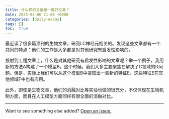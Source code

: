 ```yaml
---
title: 什么样的文章是一篇好文章？
date: 2025-05-06 21:06 +0000
categories: [daily-essay]
tags: []
toc:  true
---
```


最近读了很多篇顶刊的生物文章，研究LC神经元相关的。发现这些文章都有一个共同的特点：他们的工作是大多都是对其他研究有启发性影响的。

投射到工程文章上，什么是对其他研究有启发性影响的文章呢？举一个例子，我用新的方法A构建了一个模型B。这个时候，我们大多主要聚焦在解决了C领域的D问题。但是，实际上我们可以从这个模型B中提取出一些新的特征E，这些特征E在其他领域F中也有应用。

此外，即使是生物文章，他们的消融对比等实验也做的很充分，不仅体现在生物机制方面，而且在人工模型方面同样有很全面的消融对比。


---

Want to see something else added? <a href="https://github.com/MingshuoXu/MingshuoXu.github.io/issues/new">Open an issue.</a>

[^fn-sample_footnote]: Handy! Now click the return link to go back.
